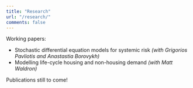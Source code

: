 ```yaml
---
title: "Research"
url: "/research/"
comments: false
---
```


Working papers:
- Stochastic differential equation models for systemic risk *(with Grigorios Pavliotis and Anastastia Borovykh)*
- Modelling life-cycle housing and non-housing demand *(with Matt Waldron)* 

Publications still to come!